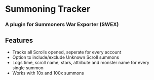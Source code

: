 # Summoning Tracker
### A plugin for Summoners War Exporter (SWEX)
## Features
- Tracks all Scrolls opened, seperate for every account
- Option to include/exclude Unknown Scroll summons
- Logs time, scroll name, stars, attribute and monster name for every single summon
- Works with 10x and 100x summons
